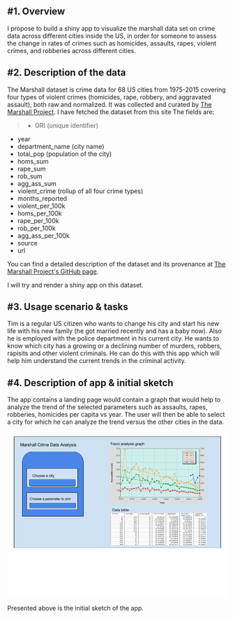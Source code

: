 #1. Overview
-
I propose to build a shiny app to visualize the marshall data set on crime data across different cities inside the US, in order for someone to assess the change in rates of crimes such as homicides, assaults, rapes, violent crimes, and robberies across different cities. 

#2. Description of the data
-
The Marshall dataset is crime data for 68 US cities from 1975-2015 covering four types of violent crimes (homicides, rape, robbery, and aggravated assault), both raw and normalized. It was collected and curated by [The Marshall Project](https://www.themarshallproject.org). I have fetched the dataset from this site The fields are:

>* ORI (unique identifier)
* year
* department_name (city name)
* total_pop (population of the city)
* homs_sum
* rape_sum
* rob_sum
* agg_ass_sum
* violent_crime (rollup of all four crime types)
* months_reported
* violent_per_100k
* homs_per_100k
* rape_per_100k
* rob_per_100k
* agg_ass_per_100k
* source
* url

You can find a detailed description of the dataset and its provenance at [The Marshall Project's GitHub page](https://github.com/themarshallproject/city-crime).

I will try and render a shiny app on this dataset.



#3. Usage scenario & tasks
-

Tim is a regular US citizen who wants to change his city and start his new life with his new family (he got married recently and has a baby now). Also he is employed with the police department in his current city. He wants to know which city has a growing or a declining number of murders, robbers, rapisits and other violent criminals. He can do this with this app which will help him understand the current trends in the criminal activity.


#4. Description of app & initial sketch
-
The app contains a landing page would contain a graph that would help to analyze the trend of the selected parameters such as assaults, rapes, robberies, homicides per capita vs year. The user will then be able to select a city for which he can analyze the trend versus the other cities in the data.

![](proposal.png)

Presented above is the initial sketch of the app.
